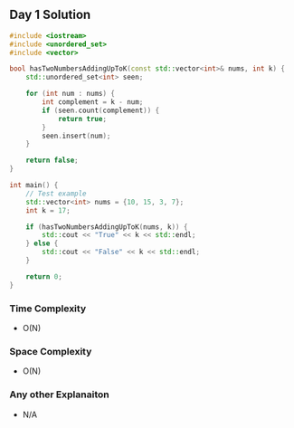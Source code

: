 ## Day 1 Solution

```cpp
#include <iostream>
#include <unordered_set>
#include <vector>

bool hasTwoNumbersAddingUpToK(const std::vector<int>& nums, int k) {
    std::unordered_set<int> seen;

    for (int num : nums) {
        int complement = k - num;
        if (seen.count(complement)) {
            return true;
        }
        seen.insert(num);
    }

    return false;
}

int main() {
    // Test example
    std::vector<int> nums = {10, 15, 3, 7};
    int k = 17;

    if (hasTwoNumbersAddingUpToK(nums, k)) {
        std::cout << "True" << k << std::endl;
    } else {
        std::cout << "False" << k << std::endl;
    }

    return 0;
}

```

### Time Complexity
 - O(N)

### Space Complexity
 - O(N)

### Any other Explanaiton
- N/A